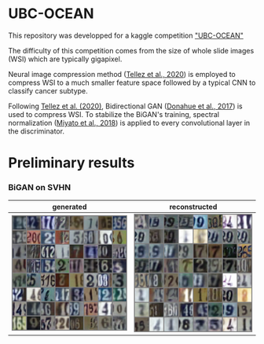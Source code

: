 # UBC-OCEAN

This repository was developped for a kaggle competition ["UBC-OCEAN"](https://www.kaggle.com/competitions/UBC-OCEAN)

The difficulty of this competition comes from the size of whole slide images (WSI) which are typically gigapixel.

Neural image compression method ([Tellez et al., 2020](https://arxiv.org/abs/1811.02840)) is employed to compress WSI to a much smaller feature space followed by a typical CNN to classify cancer subtype.

Following [Tellez et al. (2020)](https://arxiv.org/abs/1811.02840), Bidirectional GAN ([Donahue et al., 2017](https://arxiv.org/abs/1605.09782)) is used to compress WSI. To stabilize the BiGAN's training, spectral normalization ([Miyato et al., 2018](https://arxiv.org/abs/1802.05957)) is applied to every convolutional layer in the discriminator.

# Preliminary results

### BiGAN on SVHN

| generated | reconstructed |
| - | - |
| <img src="asset/svhn_generated.png"> | <img src="asset/svhn_reconstructed.png"> |
